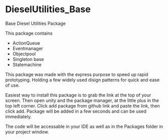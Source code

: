# DieselUtilities_Base
Base Diesel Utilities Package

This package contains 
- ActionQueue
- Eventmanager
- Objectpool
- Singleton base
- Statemachine


This package was made with the express purpose to speed up rapid prototyping.
Holding a few widely used disign patterns for quick and ease of use.


Easiest way to install this package is to grab the link at the top of your screen.
Then open unity and the package manager, at the little plus in the top left corner.
Click add package from github link and paste the link, then click add.
Package will be added in a few seconds and can be used immediately.

The code will be accessable in your IDE as well as in the Packages folder in your project window.
